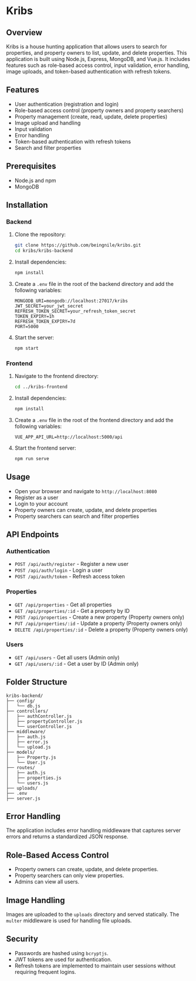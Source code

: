 # Kribs

## Overview

Kribs is a house hunting application that allows users to search for properties, and property owners to list, update, and delete properties. This application is built using Node.js, Express, MongoDB, and Vue.js. It includes features such as role-based access control, input validation, error handling, image uploads, and token-based authentication with refresh tokens.

## Features

- User authentication (registration and login)
- Role-based access control (property owners and property searchers)
- Property management (create, read, update, delete properties)
- Image upload and handling
- Input validation
- Error handling
- Token-based authentication with refresh tokens
- Search and filter properties

## Prerequisites

- Node.js and npm
- MongoDB

## Installation

### Backend

1. Clone the repository:
    ```bash
    git clone https://github.com/beingnile/kribs.git
    cd kribs/kribs-backend
    ```

2. Install dependencies:
    ```bash
    npm install
    ```

3. Create a `.env` file in the root of the backend directory and add the following variables:
    ```plaintext
    MONGODB_URI=mongodb://localhost:27017/kribs
    JWT_SECRET=your_jwt_secret
    REFRESH_TOKEN_SECRET=your_refresh_token_secret
    TOKEN_EXPIRY=1h
    REFRESH_TOKEN_EXPIRY=7d
    PORT=5000
    ```

4. Start the server:
    ```bash
    npm start
    ```

### Frontend

1. Navigate to the frontend directory:
    ```bash
    cd ../kribs-frontend
    ```

2. Install dependencies:
    ```bash
    npm install
    ```

3. Create a `.env` file in the root of the frontend directory and add the following variables:
    ```plaintext
    VUE_APP_API_URL=http://localhost:5000/api
    ```

4. Start the frontend server:
    ```bash
    npm run serve
    ```

## Usage

- Open your browser and navigate to `http://localhost:8080`
- Register as a user
- Login to your account
- Property owners can create, update, and delete properties
- Property searchers can search and filter properties

## API Endpoints

### Authentication

- `POST /api/auth/register` - Register a new user
- `POST /api/auth/login` - Login a user
- `POST /api/auth/token` - Refresh access token

### Properties

- `GET /api/properties` - Get all properties
- `GET /api/properties/:id` - Get a property by ID
- `POST /api/properties` - Create a new property (Property owners only)
- `PUT /api/properties/:id` - Update a property (Property owners only)
- `DELETE /api/properties/:id` - Delete a property (Property owners only)

### Users

- `GET /api/users` - Get all users (Admin only)
- `GET /api/users/:id` - Get a user by ID (Admin only)

## Folder Structure

```
kribs-backend/
├── config/
│   └── db.js
├── controllers/
│   ├── authController.js
│   ├── propertyController.js
│   └── userController.js
├── middleware/
│   ├── auth.js
│   ├── error.js
│   └── upload.js
├── models/
│   ├── Property.js
│   └── User.js
├── routes/
│   ├── auth.js
│   ├── properties.js
│   └── users.js
├── uploads/
├── .env
├── server.js
```

## Error Handling

The application includes error handling middleware that captures server errors and returns a standardized JSON response.

## Role-Based Access Control

- Property owners can create, update, and delete properties.
- Property searchers can only view properties.
- Admins can view all users.

## Image Handling

Images are uploaded to the `uploads` directory and served statically. The `multer` middleware is used for handling file uploads.

## Security

- Passwords are hashed using `bcryptjs`.
- JWT tokens are used for authentication.
- Refresh tokens are implemented to maintain user sessions without requiring frequent logins.
